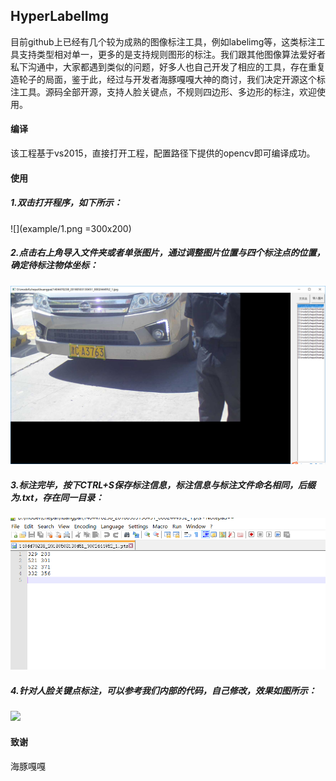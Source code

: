 ## HyperLabelImg

目前github上已经有几个较为成熟的图像标注工具，例如labelimg等，这类标注工具支持类型相对单一，更多的是支持规则图形的标注。我们跟其他图像算法爱好者私下沟通中，大家都遇到类似的问题，好多人也自己开发了相应的工具，存在重复造轮子的局面，鉴于此，经过与开发者海豚嘎嘎大神的商讨，我们决定开源这个标注工具。源码全部开源，支持人脸关键点，不规则四边形、多边形的标注，欢迎使用。

#### 编译

该工程基于vs2015，直接打开工程，配置路径下提供的opencv即可编译成功。

#### 使用

##### 1.双击打开程序，如下所示：
![](example/1.png =300x200)

##### 2.点击右上角导入文件夹或者单张图片，通过调整图片位置与四个标注点的位置，确定待标注物体坐标：
![](example/2.png)

##### 3.标注完毕，按下CTRL+S保存标注信息，标注信息与标注文件命名相同，后缀为.txt，存在同一目录：
![](example/3.png)


##### 4.针对人脸关键点标注，可以参考我们内部的代码，自己修改，效果如图所示：
![](example/result.png)

#### 致谢

海豚嘎嘎
